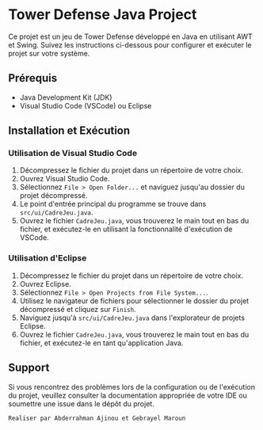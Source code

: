 # Tower Defense Java Project

Ce projet est un jeu de Tower Defense développé en Java en utilisant AWT et Swing. Suivez les instructions ci-dessous pour configurer et exécuter le projet sur votre système.

## Prérequis

- Java Development Kit (JDK)
- Visual Studio Code (VSCode) ou Eclipse

## Installation et Exécution

### Utilisation de Visual Studio Code

1. Décompressez le fichier du projet dans un répertoire de votre choix.
2. Ouvrez Visual Studio Code.
3. Sélectionnez `File > Open Folder...` et naviguez jusqu'au dossier du projet décompressé.
4. Le point d'entrée principal du programme se trouve dans `src/ui/CadreJeu.java`.
5. Ouvrez le fichier `CadreJeu.java`, vous trouverez le main tout en bas du fichier, et exécutez-le en utilisant la fonctionnalité d'exécution de VSCode.

### Utilisation d'Eclipse

1. Décompressez le fichier du projet dans un répertoire de votre choix.
2. Ouvrez Eclipse.
3. Sélectionnez `File > Open Projects from File System...`.
4. Utilisez le navigateur de fichiers pour sélectionner le dossier du projet décompressé et cliquez sur `Finish`.
5. Naviguez jusqu'à `src/ui/CadreJeu.java` dans l'explorateur de projets Eclipse.
6. Ouvrez le fichier `CadreJeu.java`, vous trouverez le main tout en bas du fichier, et exécutez-le en tant qu'application Java.

## Support

Si vous rencontrez des problèmes lors de la configuration ou de l'exécution du projet, veuillez consulter la documentation appropriée de votre IDE ou soumettre une issue dans le dépôt du projet.


`Realiser par Abderrahman Ajinou et Gebrayel Maroun`